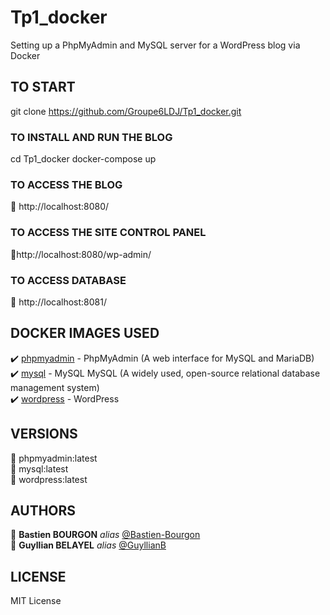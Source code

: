 # Tp1_docker

Setting up a PhpMyAdmin and MySQL server for a WordPress blog via Docker

## TO START

git clone https://github.com/Groupe6LDJ/Tp1_docker.git

### TO INSTALL AND RUN THE BLOG

cd Tp1_docker
docker-compose up

### TO ACCESS THE BLOG
📄 http://localhost:8080/

### TO ACCESS THE SITE CONTROL PANEL
📄http://localhost:8080/wp-admin/

### TO ACCESS DATABASE
📄 http://localhost:8081/

## DOCKER IMAGES USED

:heavy_check_mark: [phpmyadmin](https://hub.docker.com/_/phpmyadmin) - PhpMyAdmin (A web interface for MySQL and MariaDB)  
:heavy_check_mark: [mysql](https://hub.docker.com/_/) - MySQL MySQL (A widely used, open-source relational database management system)  
:heavy_check_mark: [wordpress](https://hub.docker.com/_/wordpress) - WordPress  

## VERSIONS
🔴 phpmyadmin:latest  
🔴 mysql:latest  
🔴 wordpress:latest

## AUTHORS

🧔 **Bastien BOURGON** _alias_ [@Bastien-Bourgon](https://github.com/Bastien-Bourgon)  
🧔 **Guyllian BELAYEL** _alias_ [@GuyllianB](https://github.com/GuyllianB)  

## LICENSE

MIT License
